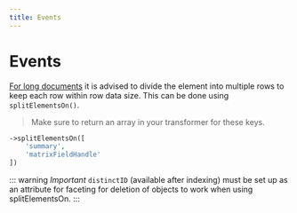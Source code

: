 ```yaml
---
title: Events
---
```

# Events

[For long documents](https://www.algolia.com/doc/guides/sending-and-managing-data/prepare-your-data/how-to/indexing-long-documents/) it is advised to divide the element into multiple rows to keep each row within row data size. This can be done using `splitElementsOn()`.
> Make sure to return an array in your transformer for these keys.

```php
->splitElementsOn([
    'summary',
    'matrixFieldHandle'
])
```
::: warning *Important*
`distinctID` (available after indexing) must be set up as an attribute for faceting for deletion of objects to work when using splitElementsOn.
:::
